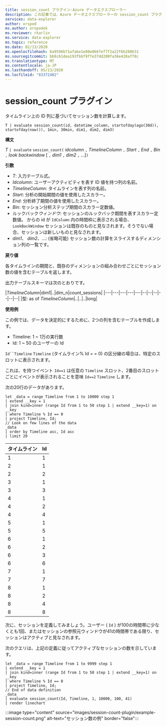 ```yaml
---
title: session_count プラグイン-Azure データエクスプローラー
description: この記事では、Azure データエクスプローラーの session_count プラグインについて説明します。
services: data-explorer
author: orspod
ms.author: orspodek
ms.reviewer: rkarlin
ms.service: data-explorer
ms.topic: reference
ms.date: 02/13/2020
ms.openlocfilehash: 6a9596b71afabe1e80e866fef7f2a22f6b288631
ms.sourcegitcommit: bb8c61dea193fbbf9ffe37dd200fa36e428aff8c
ms.translationtype: MT
ms.contentlocale: ja-JP
ms.lasthandoff: 05/13/2020
ms.locfileid: "83372402"
---
```

# <a name="session_count-plugin"></a>session_count プラグイン

タイムライン上の ID 列に基づいてセッション数を計算します。

```kusto
T | evaluate session_count(id, datetime_column, startofday(ago(30d)), startofday(now()), 1min, 30min, dim1, dim2, dim3)
```

**構文**

*T* `| evaluate` `session_count(` *idcolumn* `,` *TimelineColumn* `,` *Start* `,` *End* `,` *Bin* `,` *look backwindow* [ `,` *dim1* `,` *dim2* `,` ...]`)`

**引数**

* *T*: 入力テーブル式。
* *Idcolumn*: ユーザーアクティビティを表す ID 値を持つ列の名前。 
* *TimelineColumn*: タイムラインを表す列の名前。
* *Start*: 分析の開始期間の値を使用したスカラー。
* *End*: 分析終了期間の値を使用したスカラー。
* *Bin*: セッション分析ステップ期間のスカラー定数値。
* ルックバック*ウィンドウ*: セッションのルックバック期間を表すスカラー定数値。 からの id が `IdColumn` 内の時間枠に表示される場合、 `LookBackWindow` セッションは既存のものと見なされます。そうでない場合、セッションは新しいものと見なされます。
* *dim1*、 *dim2*、...: (省略可能) セッション数の計算をスライスするディメンション列の一覧です。

**戻り値**

各タイムラインの期間と、既存のディメンションの組み合わせごとにセッション数の値を含むテーブルを返します。

出力テーブルスキーマは次のとおりです。

|*TimelineColumn*|dim1|..|dim_n|count_sessions|
|---|---|---|---|---|--|--|--|--|--|--|
|型: as of *TimelineColumn*|..|..|..|long|


**使用例**


この例では、データを決定的にするために、2つの列を含むテーブルを作成します。
- Timeline: 1 ~ 1万の実行数
- Id: 1 ~ 50 のユーザーの Id

`Id``Timeline` `Timeline` (タイムライン% Id = = 0) の区分線の場合は、特定のスロットに表示されます。

これは、を持つイベント `Id==1` は任意の `Timeline` スロット、2番目のスロットごとにイベントが表示されることを意味 `Id==2` `Timeline` します。

次の20行のデータがあります。

<!-- csl: https://help.kusto.windows.net/Samples -->
```kusto
let _data = range Timeline from 1 to 10000 step 1
| extend __key = 1
| join kind=inner (range Id from 1 to 50 step 1 | extend __key=1) on __key
| where Timeline % Id == 0
| project Timeline, Id;
// Look on few lines of the data
_data
| order by Timeline asc, Id asc
| limit 20
```

|タイムライン|Id|
|---|---|
|1|1|
|2|1|
|2|2|
|3|1|
|3|3|
|4|1|
|4|2|
|4|4|
|5|1|
|5|5|
|6|1|
|6|2|
|6|3|
|6|6|
|7|1|
|7|7|
|8|1|
|8|2|
|8|4|
|8|8|

次に、セッションを定義してみましょう。ユーザー ( `Id` ) が100の時間帯に少なくとも1回、またはセッションの参照元ウィンドウが41の時間帯である限り、セッションはアクティブと見なされます。

次のクエリは、上記の定義に従ってアクティブなセッションの数を示しています。

<!-- csl: https://help.kusto.windows.net/Samples -->
```kusto
let _data = range Timeline from 1 to 9999 step 1
| extend __key = 1
| join kind=inner (range Id from 1 to 50 step 1 | extend __key=1) on __key
| where Timeline % Id == 0
| project Timeline, Id;
// End of data definition
_data
| evaluate session_count(Id, Timeline, 1, 10000, 100, 41)
| render linechart 
```

:::image type="content" source="images/session-count-plugin/example-session-count.png" alt-text="セッション数の例" border="false":::
